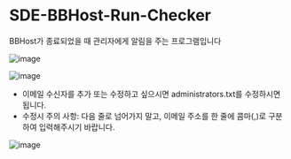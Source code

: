 # SDE-BBHost-Run-Checker
BBHost가 종료되었을 때 관리자에게 알림을 주는 프로그램입니다

![image](https://user-images.githubusercontent.com/58966525/120576545-e94be580-c45d-11eb-8182-67dcdb3826d8.png) 

![image](https://user-images.githubusercontent.com/58966525/120576666-20ba9200-c45e-11eb-9057-8a04a72c3692.png)

* 이메일 수신자를 추가 또는 수정하고 싶으시면 administrators.txt를 수정하시면 됩니다.
* 수정시 주의 사항: 다음 줄로 넘어가지 말고, 이메일 주소를 한 줄에 콤마(,)로 구분하여 입력해주시기 바랍니다.

![image](https://user-images.githubusercontent.com/58966525/120576896-768f3a00-c45e-11eb-870b-f4040d41054c.png)

